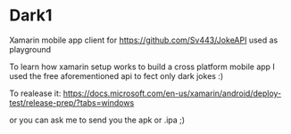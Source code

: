 # Dark1

Xamarin mobile app client for https://github.com/Sv443/JokeAPI used as playground

To learn how xamarin setup works to build a cross platform mobile app I used the free aforementioned api to fect only dark jokes :)

To realease it: https://docs.microsoft.com/en-us/xamarin/android/deploy-test/release-prep/?tabs=windows

or you can ask me to send you the apk or .ipa ;)
